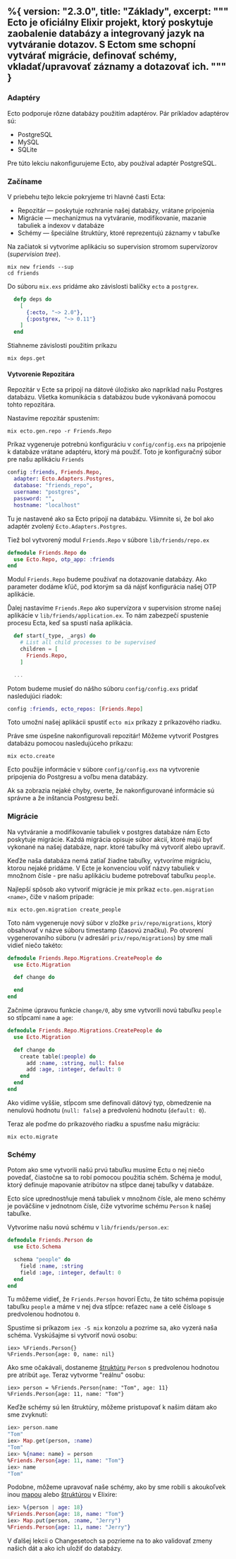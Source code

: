 %{
  version: "2.3.0",
  title: "Základy",
  excerpt: """
  Ecto je oficiálny Elixir projekt, ktorý poskytuje zaobalenie databázy a integrovaný jazyk na vytváranie dotazov. S Ectom sme schopní vytvárať migrácie, definovať schémy, vkladať/upravovať záznamy a dotazovať ich.
  """
}
---

### Adaptéry

Ecto podporuje rôzne databázy použitím adaptérov. Pár príkladov adaptérov sú:

* PostgreSQL
* MySQL
* SQLite

Pre túto lekciu nakonfigurujeme Ecto, aby používal adaptér PostgreSQL.

### Začíname

V priebehu tejto lekcie pokryjeme tri hlavné časti Ecta:

* Repozitár — poskytuje rozhranie našej databázy, vrátane pripojenia
* Migrácie — mechanizmus na vytváranie, modifikovanie, mazanie tabuliek a indexov v databáze
* Schémy — špeciálne štruktúry, ktoré reprezentujú záznamy v tabuľke

Na začiatok si vytvoríme aplikáciu so supervision stromom supervízorov (_supervision tree_).

```shell
mix new friends --sup
cd friends
```

Do súboru `mix.exs` pridáme ako závislosti balíčky `ecto` a `postgrex`.

```elixir
  defp deps do
    [
      {:ecto, "~> 2.0"},
      {:postgrex, "~> 0.11"}
    ]
  end
```

Stiahneme závislosti použitím príkazu

```shell
mix deps.get
```

#### Vytvorenie Repozitára

Repozitár v Ecte sa pripojí na dátové úložisko ako napríklad našu Postgres databázu.
Všetka komunikácia s databázou bude vykonávaná pomocou tohto repozitára.

Nastavíme repozitár spustením:

```shell
mix ecto.gen.repo -r Friends.Repo
```

Príkaz vygeneruje potrebnú konfiguráciu v `config/config.exs` na pripojenie k databáze vrátane adaptéru, ktorý má použiť.
Toto je konfiguračný súbor pre našu aplikáciu `Friends`

```elixir
config :friends, Friends.Repo,
  adapter: Ecto.Adapters.Postgres,
  database: "friends_repo",
  username: "postgres",
  password: "",
  hostname: "localhost"
```

Tu je nastavené ako sa Ecto pripojí na databázu.
Všimnite si, že bol ako adaptér zvolený `Ecto.Adapters.Postgres`.

Tiež bol vytvorený modul `Friends.Repo` v súbore `lib/friends/repo.ex`

```elixir
defmodule Friends.Repo do
  use Ecto.Repo, otp_app: :friends
end
```

Modul `Friends.Repo` budeme používať na dotazovanie databázy. Ako parameter dodáme kľúč, pod ktorým sa dá nájsť konfigurácia našej OTP aplikácie.

Ďalej nastavíme `Friends.Repo` ako supervízora v supervision strome našej aplikácie v `lib/friends/application.ex`.
To nám zabezpečí spustenie procesu Ecta, keď sa spustí naša aplikácia.

```elixir
  def start(_type, _args) do
    # List all child processes to be supervised
    children = [
      Friends.Repo,
    ]

  ...
```

Potom budeme musieť do nášho súboru `config/config.exs` pridať nasledujúci riadok:

```elixir
config :friends, ecto_repos: [Friends.Repo]
```

Toto umožní našej aplikácii spustiť `ecto mix` príkazy z príkazového riadku.

Práve sme úspešne nakonfigurovali repozitár!
Môžeme vytvoriť Postgres databázu pomocou nasledujúceho príkazu:

```shell
mix ecto.create
```

Ecto použije informácie v súbore `config/config.exs` na vytvorenie pripojenia do Postgresu a voľbu mena databázy.

Ak sa zobrazia nejaké chyby, overte, že nakonfigurované informácie sú správne a že inštancia Postgresu beží.

### Migrácie

Na vytváranie a modifikovanie tabuliek v postgres databáze nám Ecto poskytuje migrácie.
Každá migrácia opisuje súbor akcií, ktoré majú byť vykonané na našej databáze, napr. ktoré tabuľky má vytvoriť alebo upraviť.

Keďže naša databáza nemá zatiaľ žiadne tabuľky, vytvoríme migráciu, ktorou nejaké pridáme.
V Ecte je konvenciou voliť názvy tabuliek v množnom čísle - pre našu aplikáciu budeme potrebovať tabuľku `people`.

Najlepší spôsob ako vytvoriť migrácie je mix príkaz `ecto.gen.migration <name>`, čiže v našom prípade:

```shell
mix ecto.gen.migration create_people
```

Toto nám vygeneruje nový súbor v zložke `priv/repo/migrations`, ktorý obsahovať v názve súboru timestamp (časovú značku).
Po otvorení vygenerovaního súboru (v adresári `priv/repo/migrations`) by sme mali vidieť niečo takéto:

```elixir
defmodule Friends.Repo.Migrations.CreatePeople do
  use Ecto.Migration

  def change do

  end
end
```

Začnime úpravou funkcie `change/0`, aby sme vytvorili novú tabuľku `people` so stĺpcami `name` a `age`:

```elixir
defmodule Friends.Repo.Migrations.CreatePeople do
  use Ecto.Migration

  def change do
    create table(:people) do
      add :name, :string, null: false
      add :age, :integer, default: 0
    end
  end
end
```

Ako vidíme vyššie, stĺpcom sme definovali dátový typ, obmedzenie na nenulovú hodnotu (`null: false`) a predvolenú hodnotu (`default: 0`).

Teraz ale poďme do príkazového riadku a spusťme našu migráciu:

```shell
mix ecto.migrate
```

### Schémy

Potom ako sme vytvorili našú prvú tabuľku musíme Ectu o nej niečo povedať, čiastočne sa to robí pomocou použitia schém.
Schéma je modul, ktorý definuje mapovanie atribútov na stĺpce danej tabuľky v databáze.

Ecto síce uprednostňuje mená tabuliek v množnom čísle, ale meno schémy je poväčšine v jednotnom čísle, čiže vytvoríme schému `Person` k našej tabuľke.

Vytvoríme našu novú schému v `lib/friends/person.ex`:

```elixir
defmodule Friends.Person do
  use Ecto.Schema

  schema "people" do
    field :name, :string
    field :age, :integer, default: 0
  end
end
```

Tu môžeme vidieť, že `Friends.Person` hovorí Ectu, že táto schéma popisuje tabuľku `people` a máme v nej dva stĺpce: reťazec `name` a celé číslo`age` s predvolenou hodnotou `0`.

Spustime si príkazom `iex -S mix` konzolu a pozrime sa, ako vyzerá naša schéma. Vyskúšajme si vytvoriť novú osobu:

```shell
iex> %Friends.Person{}
%Friends.Person{age: 0, name: nil}
```

Ako sme očakávali, dostaneme [štruktúru](https://elixirschool.com/sk/lessons/basics/modules/#structs) `Person` s predvolenou hodnotou pre atribút `age`.
Teraz vytvorme "reálnu" osobu:

```shell
iex> person = %Friends.Person{name: "Tom", age: 11}
%Friends.Person{age: 11, name: "Tom"}
```

Keďže schémy sú len štruktúry, môžeme pristupovať k našim dátam ako sme zvyknutí:

```elixir
iex> person.name
"Tom"
iex> Map.get(person, :name)
"Tom"
iex> %{name: name} = person
%Friends.Person{age: 11, name: "Tom"}
iex> name
"Tom"
```

Podobne, môžeme upravovať naše schémy, ako by sme robili s akoukoľvek inou [mapou](https://elixirschool.com/sk/lessons/basics/collections/#mapy) alebo [štruktúrou](https://elixirschool.com/sk/lessons/basics/modules/#structs) v Elixire:

```elixir
iex> %{person | age: 18}
%Friends.Person{age: 18, name: "Tom"}
iex> Map.put(person, :name, "Jerry")
%Friends.Person{age: 11, name: "Jerry"}
```

V ďalšej lekcii o Changesetoch sa pozrieme na to ako validovať zmeny našich dát a ako ich uložiť do databázy.
